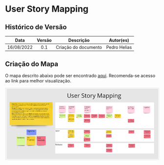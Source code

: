 # User Story Mapping
## Histórico de Versão

|    Data    | Versão |                                  Descrição                                   |                    Autor(es)                     |
| :--------: | :----: | :--------------------------------------------------------------------------: | :----------------------------------------------: |
| 16/08/2022 |  0.1   |                             Criação do documento                             |                   Pedro Helias                   |


## Criação do Mapa

O mapa descrito abaixo pode ser encontrado <a href="https://miro.com/app/board/uXjVPeqjwiQ=/?share_link_id=174579487701">aqui</a>.  Recomenda-se acesso ao link para melhor visualização. 


![Mapa](imagens/map.png)